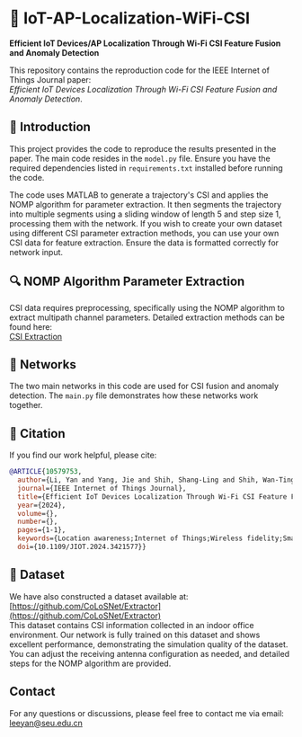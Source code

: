 # 📡 IoT-AP-Localization-WiFi-CSI
**Efficient IoT Devices/AP Localization Through Wi-Fi CSI Feature Fusion and Anomaly Detection**

This repository contains the reproduction code for the IEEE Internet of Things Journal paper:  
*Efficient IoT Devices Localization Through Wi-Fi CSI Feature Fusion and Anomaly Detection*.

## 📝 Introduction

This project provides the code to reproduce the results presented in the paper. The main code resides in the `model.py` file. Ensure you have the required dependencies listed in `requirements.txt` installed before running the code.

The code uses MATLAB to generate a trajectory's CSI and applies the NOMP algorithm for parameter extraction. It then segments the trajectory into multiple segments using a sliding window of length 5 and step size 1, processing them with the network. If you wish to create your own dataset using different CSI parameter extraction methods, you can use your own CSI data for feature extraction. Ensure the data is formatted correctly for network input.

## 🔍 NOMP Algorithm Parameter Extraction

CSI data requires preprocessing, specifically using the NOMP algorithm to extract multipath channel parameters. Detailed extraction methods can be found here:  
[CSI Extraction](https://github.com/CoLoSNet/Extractor/blob/main/functions/CSI_Extraction.m)

## 🤖 Networks

The two main networks in this code are used for CSI fusion and anomaly detection. The `main.py` file demonstrates how these networks work together.

## 🔗 Citation

If you find our work helpful, please cite:
```bibtex
@ARTICLE{10579753,
  author={Li, Yan and Yang, Jie and Shih, Shang-Ling and Shih, Wan-Ting and Wen, Chao-Kai and Jin, Shi},
  journal={IEEE Internet of Things Journal}, 
  title={Efficient IoT Devices Localization Through Wi-Fi CSI Feature Fusion and Anomaly Detection}, 
  year={2024},
  volume={},
  number={},
  pages={1-1},
  keywords={Location awareness;Internet of Things;Wireless fidelity;Smart phones;Estimation;Accuracy;Trajectory;IoT devices localization;channel state information;artificial intelligence;anomaly detection},
  doi={10.1109/JIOT.2024.3421577}}
```

## 📁 Dataset

We have also constructed a dataset available at:  
[https://github.com/CoLoSNet/Extractor](https://github.com/CoLoSNet/Extractor)  
This dataset contains CSI information collected in an indoor office environment. Our network is fully trained on this dataset and shows excellent performance, demonstrating the simulation quality of the dataset.
You can adjust the receiving antenna configuration as needed, and detailed steps for the NOMP algorithm are provided.
## Contact

For any questions or discussions, please feel free to contact me via email: leeyan@seu.edu.cn
